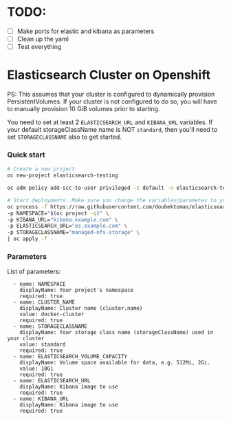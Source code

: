 # TODO:
 - [ ] Make ports for elastic and kibana as parameters
 - [ ] Clean up the yaml
 - [ ] Test everything

# Elasticsearch Cluster on Openshift

PS: This assumes that your cluster is configured to dynamically provision PersistentVolumes.
If your cluster is not configured to do so, you will have to manually provision
10 GiB volumes prior to starting.

You need to set at least 2 `ELASTICSEARCH_URL` and `KIBANA_URL` variables.
If your default storageClassName name is NOT `standard`, then you'll need to set
`STORAGECLASSNAME` also to get started.

### Quick start

```bash
# Create a new project
oc new-project elasticsearch-testing

oc adm policy add-scc-to-user privileged -z default -n elasticsearch-testing

# Start deployments. Make sure you change the variables/parametes to your need
oc process -f https://raw.githubusercontent.com/doubektomas/elasticsearch-openshift-testing/master/openshift-templates/search-guard-version/elasticsearch-search-kibana-single-node.yaml \
-p NAMESPACE="$(oc project -q)" \
-p KIBANA_URL="kibana.example.com" \
-p ELASTICSEARCH_URL="es.example.com" \
-p STORAGECLASSNAME="managed-nfs-storage" \
| oc apply -f -

```

### Parameters

List of parameters:

```console
  - name: NAMESPACE
    displayName: Your project's namespace
    required: true 
  - name: CLUSTER_NAME
    displayName: Cluster name (cluster.name)
    value: docker-cluster
    required: true 
  - name: STORAGECLASSNAME
    displayName: Your storage class name (storageClassName) used in your cluster
    value: standard
    required: true 
  - name: ELASTICSEARCH_VOLUME_CAPACITY
    displayName: Volume space available for data, e.g. 512Mi, 2Gi.
    value: 10Gi
    required: true 
  - name: ELASTICSEARCH_URL
    displayName: Kibana image to use
    required: true 
  - name: KIBANA_URL
    displayName: Kibana image to use
    required: true 
```

